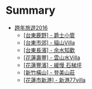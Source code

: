 # Summary

* [跨年旅遊2016](README.md)
   * [[台東鹿野] - 爵士小管](01.md)
   * [[台東市郊] - 貓山Villa](02.md)
   * [[台東長濱] - 余水知歡 ](03.md)
   * [[花蓮壽豐] - 雲山水Villa](villa.md)
   * [[花蓮豐濱] - 緩慢 石梯坪](05.md)
   * [[新竹橫山] - 登美山莊](06.md)
   * [[花蓮市新港] - 新港77villa](07.md)

